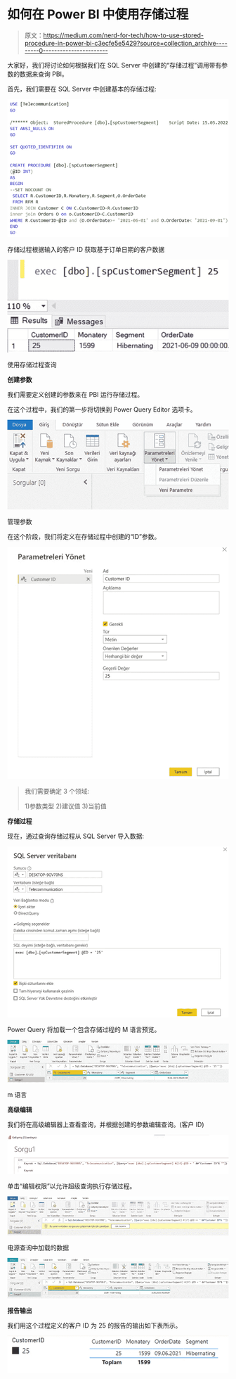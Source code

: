 # 如何在 Power BI 中使用存储过程

> 原文：<https://medium.com/nerd-for-tech/how-to-use-stored-procedure-in-power-bi-c3ecfe5e5429?source=collection_archive---------0----------------------->

大家好，我们将讨论如何根据我们在 SQL Server 中创建的“存储过程”调用带有参数的数据来查询 PBI。

首先，我们需要在 SQL Server 中创建基本的存储过程:

![](img/f8ad1cb934883aef56b3ab0453290fc0.png)

存储过程根据输入的客户 ID 获取基于订单日期的客户数据

![](img/1b8baa8e6a9399e65ceaa0a4127472c8.png)

使用存储过程查询

**创建参数**

我们需要定义创建的参数来在 PBI 运行存储过程。

在这个过程中，我们的第一步将切换到 Power Query Editor 选项卡。

![](img/61e85e32a79a8a4ba60b64d50b140cc5.png)

管理参数

在这个阶段，我们将定义在存储过程中创建的“ID”参数。

![](img/f57ab883a6cf43588184dbc38c3839ca.png)

> 我们需要确定 3 个领域:
> 
> 1)参数类型
> 2)建议值
> 3)当前值

**存储过程**

现在，通过查询存储过程从 SQL Server 导入数据:

![](img/0b661c46d525f3583e5c2d971779b0b9.png)

Power Query 将加载一个包含存储过程的 M 语言预览。

![](img/e77db089a74b85dddc671923b14885a1.png)

m 语言

**高级编辑**

我们将在高级编辑器上查看查询，并根据创建的参数编辑查询。(客户 ID)

![](img/128b9f903a0fac368e98eedc41b3c0c7.png)

单击“编辑权限”以允许超级查询执行存储过程。

![](img/59e6fe3e13bc930c174d04bd23fdc076.png)

电源查询中加载的数据

![](img/a33250195f61c9b218f83abe985719c0.png)

**报告输出**

我们用这个过程定义的客户 ID 为 25 的报告的输出如下表所示。

![](img/d1e802c7b131da564ef6bd34d30ea2f5.png)